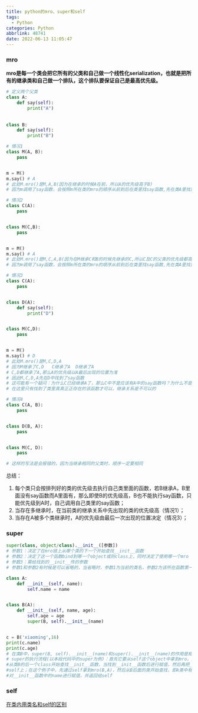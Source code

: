 ```yaml
---
title: python的mro、super和self
tags:
  - Python
categories: Python
abbrlink: 48741
date: 2022-06-13 11:05:47
---
```


### mro

**mro是每一个类会把它所有的父类和自己做一个线性化serialization，也就是把所有的继承类和自己做一个排队，这个排队要保证自己是最高优先级。**

```python
# 定义两个父类
class A:
    def say(self):
        print("A")
        
        
class B:
    def say(self):
        print("B")
```

```python
# 情况1
class M(A, B):
    pass


m = M()
m.say() # A
# 此处M.mro()是M,A,B(因为在继承的时候A在前，所以A的优先级高于B)
# 因为m调用了say函数，会按照m所在类的mro的顺序从前到后在类里找say函数,先在类A里找到了，因此输出为A
```

```python
# 情况2
class C(A):
    pass


class M(C,B):
    pass


m = M()
m.say() # A
# 此处M.mro()是M,C,A,B(因为在M继承C和B的时候先继承的C,所以C及C的父类的优先级都高于B)
# 因为m调用了say函数，会按照m所在类的mro的顺序从前到后在类里找say函数,先在类A里找到了，因此输出为A
```

```python
# 情况3
class C(A):
    pass


class D(A):
    def say(self):
        print("D")


class M(C,D):
    pass


m = M()
m.say() # D
# 此处M.mro()是M,C,D,A
# 因为M继承了C,D   C继承了A  D继承了A
# C,D都继承了A,那么A的优先级以A最后出现的位置为准
# 因此M,C,D,A先在D中找到了say函数
# 这可能有一个疑问：为什么C已经继承A了，那么C中不是应该有A中的say函数吗？为什么不是输出A？
# 在这里只有找到了类里真真正正存在的该函数才可以，继承关系是不可以的
```

```python
# 情况4
class C(A, B):
    pass


class D(B, A):
    pass


class M(C, D):
    pass

# 这样的写法是会报错的，因为当继承相同的父类时，顺序一定要相同
```

总结：

1. 每个类只会按排列好的类的优先级去执行自己类里面的函数，若B继承A，B里面没有say函数而A里面有，那么即使B的优先级高，B也不能执行say函数，只能优先级到A时，自己调用自己类里的say函数；
2. 当存在多继承时，在当前类的继承关系中先出现的类的优先级高（情况1）；
3. 当存在A被多个类继承时，A的优先级由最后一次出现的位置决定（情况3）；



### super

```python
super(class, object/class).__init__([参数])
# 参数1：决定了在mro链上从哪个类的下一个开始查找__init__函数
# 参数2：决定了这一个函数bind到哪一个object或则class上，同时决定了使用哪一个mro
# 参数3：需给找到的__init__传的参数
# 参数1和参数2有时候是可以省略的，当省略时，参数1为当前的类名，参数2为该所在函数第一个参数
```

```python
class A:
    def __init__(self, name):
        self.name = name


class B(A):
    def __init__(self, name, age):
        self.age = age
        super(B, self).__init__(name)


c = B('xiaoming',16)
print(c.name)
print(c.age)
# 在类B中，super(B, self).__init__(name)和super().__init__(name)的作用是相同的
# super的执行流程(以本段代码中的super为例)：首先它要从self这个object中拿到mro，然后
#从类B的后一个class开始查找__init__函数，当找到__init__函数后进行赋值，然后再把__init__函数bind到
#self上；在这个例子中，先通过self拿到mro(B,A)，然后从B后面的类开始查找，即A类中有__init__函数，然后
#对__init__函数中的name进行赋值，并返回给self
```



### self

[在类内用类名和self的区别](https://www.cnblogs.com/nemolmt/p/6646764.html)

